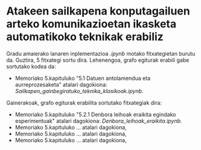 # Atakeen sailkapena konputagailuen arteko komunikazioetan ikasketa automatikoko teknikak erabiliz

Gradu amaierako lanaren inplementazioa *.ipynb* motako fitxategietan burutu da. Guztira, 5 fitxategi sortu dira. 
Lehenengoa, grafo egiturak erabili gabe sortutako kodea da:
- Memoriako 5.kapituluko "5.1 Datuen antolamendua eta aurreprozesaketa" atalari dagokiona: *Sailkapen_gainbegiratuko_teknika_klasikoak.ipynb*.

Gainerakoak, grafo egiturak erabilita sortutako fitxategiak dira:
- Memoriako 5.kapituluko "5.2.1 Denbora leihoak eraikita egindako esperimentuak" atalari dagokiona: *Denbora_leihoak_eraikita.ipynb*.
- Memoriako 5.kapituluko ... atalari dagokiona,
- Memoriako 5.kapituluko ... atalari dagokiona,
- Memoriako 5.kapituluko ... atalari dagokiona,

